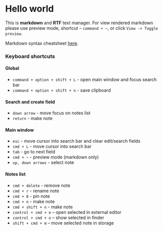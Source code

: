 #  Hello world

This is **markdown** and **RTF** text manager. For view rendered markdown please use preview mode, shortcut – ```command + ~```, or click ```View -> Toggle preview```.

Markdown syntax cheatsheet [here](https://daringfireball.net/projects/markdown/syntax).

### Keyboard shortcuts

#### Global

- ```command + option + shift + L``` - open main window and focus search bar
- ```command + option + shift + n``` - save clipboard

#### Search and create field

- ```down arrow``` - move focus on notes list
- ```return``` - make note

#### Main window

- ```esc``` - move cursor into search bar and clear edit/search fields
- ```cmd + L``` - move cursor into search bar
- ```tab``` - go to next field
- ```cmd + ~``` - preview mode (markdown only)
- ```up, down arrows``` - select note

#### Notes list

- ```cmd + delete``` - remove note
- ```cmd + r``` - rename note
- ```cmd + 8``` - pin note
- ```cmd + n``` - make note
- ```cmd + shift + n``` - make note
- ```control + cmd + e``` – open selected in external editor
- ```control + cmd + o``` – show selected in finder
- ```shift + cmd + m``` – move selected note in storage


